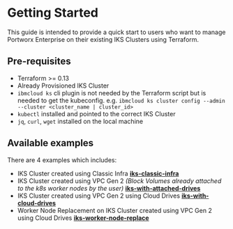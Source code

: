# Getting Started

This guide is intended to provide a quick start to users who want to manage Portworx Enterprise on their existing IKS Clusters using Terraform.

## Pre-requisites

- Terraform >= 0.13
- Already Provisioned IKS Cluster
- `ibmcloud ks` cli plugin is not needed by the Terraform script but is needed to get the kubeconfig. e.g. `ibmcloud ks cluster config --admin --cluster <cluster_name | cluster_id>`
- `kubectl` installed and pointed to the correct IKS Cluster
- `jq`, `curl`, `wget` installed on the local machine

## Available examples

There are 4 examples which includes:

- IKS Cluster created using Classic Infra **[iks-classic-infra](https://github.com/portworx/terraform-ibm-portworx-enterprise/tree/main/examples/iks-classic-infra)**
- IKS Cluster created using VPC Gen 2 _(Block Volumes already attached to the k8s worker nodes by the user)_ **[iks-with-attached-drives](https://github.com/portworx/terraform-ibm-portworx-enterprise/tree/main/examples/iks-with-attached-drives)**
- IKS Cluster created using VPC Gen 2 using Cloud Drives **[iks-with-cloud-drives](https://github.com/portworx/terraform-ibm-portworx-enterprise/tree/main/examples/iks-with-cloud-drives)**
- Worker Node Replacement on IKS Cluster created using VPC Gen 2 using Cloud Drives **[iks-worker-node-replace](https://github.com/portworx/terraform-ibm-portworx-enterprise/tree/main/examples/iks-worker-node-replace)**
